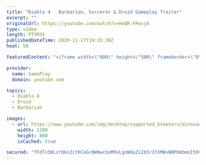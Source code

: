 ```yaml
---
title: "Diablo 4   Barbarian, Sorcerer & Druid Gameplay Trailer"
excerpt: ""
originalUrl: https://youtube.com/watch?v=HwQR-FRevjA
type: video
length: PT3M3S
publishedDateTime: 2020-11-27T19:35:38Z
heat: 50

featuredContent: "<iframe width=\"800\" height=\"500\" frameborder=\"0\" src=\"https://www.youtube.com/embed/HwQR-FRevjA\" allow=\"accelerometer; autoplay; encrypted-media; gyroscope; picture-in-picture\" allowfullscreen></iframe>"

provider:
  name: GamePlay
  domain: youtube.com

topics:
  - Diablo 4
  - Druid
  - Barbarian

images:
  - url: https://www.youtube.com/img/desktop/supported_browsers/dinosaur.png
    width: 1200
    height: 800
    isCached: true

secured: "fFdTv5NLzrQknZitKCeGc0WHwcboM9vLgnW8aZiIb5rItXMWvWNPmUbmoI59vmdprVgmnfFUdR4LAfgSQZIu3FMme63gOmM1RJ7hS/dCqk/Y7bSw64E8sip5MrbAhBqgHDTWg3e+hdnDhvzyajB6Lv5Zyw6vYJ7dEz8H9i6IMB7W5jsG/NRpsfP7golRANaiqBQCK6mx/pkX0DkrI/hTjnLFL8uyfShFlyNf/s5qxP3w3kOm3l7HPVNbxiGkTCWFrmRXsqBREgwePIOPPEZ9bQBp8ChZwfSRZbiqDTvDq9Y//nlxjAm5Q8RkY4mHzxPHpeSeHin1sEqpdoQHPC06Qk08UND582Jt6l3MWyEVLmBOTecaLPFJPUYfwwS6UJlW7i7I1gJcljt2x1BQsC1ckgiI1tRloVGtopYX+XlvFNg=;WHo73qVLhtQ+GD+Fz518Nw=="
---
```


